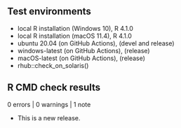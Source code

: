 ## Test environments
* local R installation (Windows 10), R 4.1.0
* local R installation (macOS 11.4), R 4.1.0
* ubuntu 20.04 (on GitHub Actions), (devel and release)
* windows-latest (on GitHub Actions), (release)
* macOS-latest (on GitHub Actions), (release)
* rhub::check_on_solaris()

## R CMD check results

0 errors | 0 warnings | 1 note

* This is a new release.
